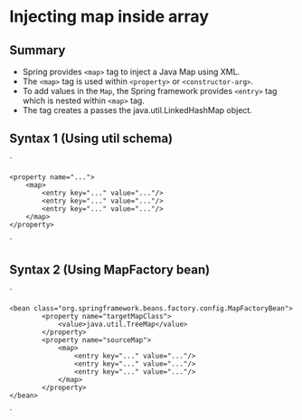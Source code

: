 # Injecting map inside array

## Summary
- Spring provides `<map>` tag to inject a Java Map using XML.
- The `<map>` tag is used within `<property>` or `<constructor-arg>`.
- To add values in the `Map`, the Spring framework provides `<entry>` tag which is nested within `<map>` tag.
- The <map> tag creates a passes the java.util.LinkedHashMap object.

## Syntax 1 (Using util schema)

`

    <property name="...">
        <map>
	        <entry key="..." value="..."/>
	        <entry key="..." value="..."/>
	        <entry key="..." value="..."/>
        </map>
    </property>

`

## Syntax 2 (Using MapFactory bean)

`

    <bean class="org.springframework.beans.factory.config.MapFactoryBean">
			<property name="targetMapClass">
				<value>java.util.TreeMap</value>
			</property>
			<property name="sourceMap"> 
				<map>
					<entry key="..." value="..."/>
					<entry key="..." value="..."/>
					<entry key="..." value="..."/>
				</map>
			</property>
    </bean>

`